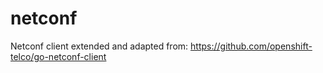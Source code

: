 # netconf

Netconf client extended and adapted from:
https://github.com/openshift-telco/go-netconf-client

